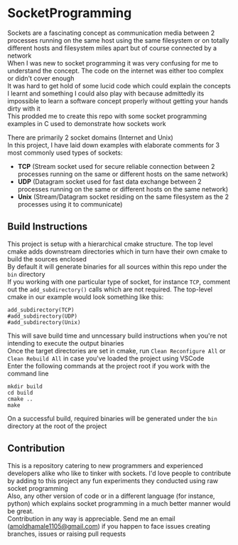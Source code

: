 # SocketProgramming
Sockets are a fascinating concept as communication media between 2 processes running on the same host using the same filesystem or on totally different hosts and filesystem miles apart but of course connected by a network  
When I was new to socket programming it was very confusing for me to understand the concept. The code on the internet was either too complex or didn't cover enough    
It was hard to get hold of some lucid code which could explain the concepts I learnt and something I could also play with because admittedly its impossible to learn a software concept properly without getting your hands dirty with it  
This prodded me to create this repo with some socket programming examples in C used to demonstrate how sockets work  

There are primarily 2 socket domains (Internet and Unix)  
In this project, I have laid down examples with elaborate comments for 3 most commonly used types of sockets:
- **TCP** (Stream socket used for secure reliable connection between 2 processes running on the same or different hosts on the same network)
- **UDP** (Datagram socket used for fast data exchange between 2 processes running on the same or different hosts on the same network)
- **Unix** (Stream/Datagram socket residing on the same filesystem as the 2 processes using it to communicate)

## Build Instructions
This project is setup with a hierarchical cmake structure. The top level cmake adds downstream directories which in turn have their own cmake to build the sources enclosed  
By default it will generate binaries for all sources within this repo under the `bin` directory  
If you working with one particular type of socket, for instance `TCP`, comment out the `add_subdirectory()` calls which are not required. The top-level cmake in our example would look something like this:
```
add_subdirectory(TCP)
#add_subdirectory(UDP)
#add_subdirectory(Unix)
```
This will save build time and unncessary build instructions when you're not intending to execute the output binaries  
Once the target directories are set in cmake, run `Clean Reconfigure All` or `Clean Rebuild All` in case you've loaded the project using VSCode  
Enter the following commands at the project root if you work with the command line
```
mkdir build
cd build
cmake ..
make
```
On a successful build, required binaries will be generated under the `bin` directory at the root of the project

## Contribution
This is a repository catering to new programmers and experienced developers alike who like to tinker with sockets. I'd love people to contribute by adding to this project any fun experiments they conducted using raw socket programming  
Also, any other version of code or in a different language (for instance, python) which explains socket programming in a much better manner would be great.  
Contribution in any way is appreciable. Send me an email (amoldhamale1105@gmail.com) if you happen to face issues creating branches, issues or raising pull requests 
